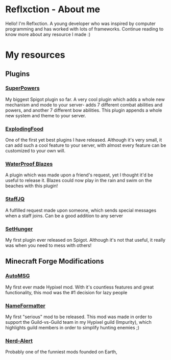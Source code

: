 # Reflxction - About me

Hello! I'm Reflxction. A young developer who was inspired by computer programming and has worked with lots of frameworks. Continue reading to know more about any resource I made :)

# My resources

## Plugins
### [SuperPowers](https://reflxctiondev.github.io/SuperPowers)
My biggest Spigot plugin so far. A very cool plugin which adds a whole new mechanism and mode to your server- adds 7 different combat abilities and powers, and another 7 different bow abilities. This plugin appends a whole new system and theme to your server.
### [ExplodingFood](https://reflxctiondev.github.io/ExplodingFood)
One of the first yet best plugins I have released. Although it's very small, it can add such a cool feature to your server, with almost every feature can be customized to your own will.
### [WaterProof Blazes](https://reflxctiondev.github.io/WaterProofBlazes)
A plugin which was made upon a friend's request, yet I thought it'd be useful to release it. Blazes could now play in the rain and swim on the beaches with this plugin!
### [StaffJQ](https://reflxctiondev.github.io/StaffJQ)
A fulfilled request made upon someone, which sends special messages when a staff joins. Can be a good addition to any server
### [SetHunger](https://reflxctiondev.github.io/SetHunger)
My first plugin ever released on Spigot. Although it's not that useful, it really was when you need to mess with others!
## Minecraft Forge Modifications
### [AutoMSG](https://reflxctiondev.github.io/AutoMSG)
My first ever made Hypixel mod. With it's countless features and great functionality, this mod was the #1 decision for lazy people
### [NameFormatter](https://reflxctiondev.github.io/NameFormatter)
My first "serious" mod to be released. This mod was made in order to support the Guild-vs-Guild team in my Hypixel guild (Impurity), which highlights guild members in order to simplify hunting enemies ;)
### [Nerd-Alert](https://reflxctiondev.github.io/Nerd-Alert)
Probably one of the funniest mods founded on Earth, 
